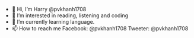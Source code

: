 - 👋 Hi, I’m Harry @pvkhanh1708
- 👀 I’m interested in reading, listening and coding
- 🌱 I’m currently learning language.
- 📫 How to reach me
  Facebook: @pvkhanh1708
  Tweeter: @pvkhanh1708

<!---
pvkhanh1708/pvkhanh1708 is a ✨ special ✨ repository because its `README.md` (this file) appears on your GitHub profile.
You can click the Preview link to take a look at your changes.
--->
